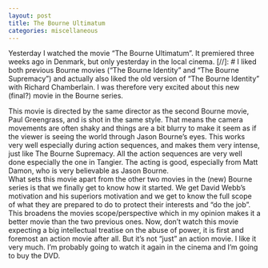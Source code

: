 ```yaml
---
layout: post
title: The Bourne Ultimatum
categories: miscellaneous
---
```

Yesterday I watched the movie &#8220;The Bourne Ultimatum&#8221;. It premiered three weeks ago in Denmark, but only yesterday in the local cinema.
[//]: #
I liked both previous Bourne movies (&#8220;The Bourne Identity&#8221; and &#8220;The Bourne Supremacy&#8221;) and actually also liked the old version of &#8220;The Bourne Identity&#8221; with Richard Chamberlain. I was therefore very excited about this new (final?) movie in the Bourne series.

This movie is directed by the same director as the second Bourne movie, Paul Greengrass, and  is shot in the same style. That means the camera movements are often shaky and things are a bit blurry to make it seem as if the viewer is seeing the world through Jason Bourne&#8217;s eyes. This works very well especially during action sequences, and makes them very intense, just like The Bourne Supremacy. All the action sequences are very well done especially the one in Tangier. The acting is good, especially from Matt Damon, who is very believable as Jason Bourne.  
What sets this movie apart from the other two movies in the (new) Bourne series is that we finally get to know how it started. We get David Webb&#8217;s motivation and his superiors motivation and we get to know the full scope of what they are prepared to do to protect their interests and &#8220;do the job&#8221;. This broadens the movies scope/perspective which in my opinion makes it a better movie than the two previous ones.
Now, don&#8217;t watch this movie expecting a big intellectual treatise on the abuse of power, it is first and foremost an action movie after all. But it&#8217;s not &#8220;just&#8221; an action movie. I like it very much. I&#8217;m probably going to watch it again in the cinema and I&#8217;m going to buy the DVD.